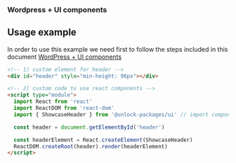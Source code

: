 ### Wordpress + UI components

## Usage example

In order to use this example we need first to follow the steps included in this document [WordPress + UI components](https://www.notion.so/unlockprotocol/Wordpress-UI-components-abdd616f489945bba288a4458d2ef7fc)

```html
<!-- 1) custom element for header -->
<div id="header" style="min-height: 96px"></div>

<!-- 2) custom code to use react components -->
<script type="module">
  import React from 'react'
  import ReactDOM from 'react-dom'
  import { ShowcaseHeader } from '@unlock-packages/ui' // import components we need to use

  const header = document.getElementById('header')

  const headerElement = React.createElement(ShowcaseHeader)
  ReactDOM.createRoot(header).render(headerElement)
</script>
```
